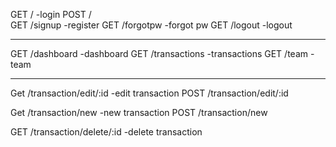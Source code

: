 GET /               -login
POST /          
GET /signup         -register
GET /forgotpw       -forgot pw
GET /logout         -logout
****
GET /dashboard      -dashboard
GET /transactions   -transactions
GET /team           -team
****
Get /transaction/edit/:id   -edit transaction
POST /transaction/edit/:id

Get /transaction/new        -new transaction
POST /transaction/new

GET /transaction/delete/:id -delete transaction